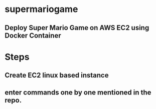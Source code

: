 # supermariogame
## Deploy Super Mario Game on AWS EC2 using Docker Container
# Steps
## Create EC2 linux based instance 
## enter commands one by one mentioned in the repo.

